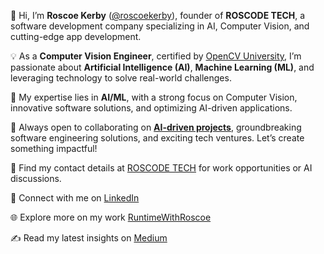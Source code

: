 👋 Hi, I’m **Roscoe Kerby** ([@roscoekerby](https://github.com/roscoekerby)), founder of **ROSCODE TECH**, a software development company specializing in AI, Computer Vision, and cutting-edge app development.

💡 As a **Computer Vision Engineer**, certified by [OpenCV University](https://opencv.org/university/), I’m passionate about **Artificial Intelligence (AI)**, **Machine Learning (ML)**, and leveraging technology to solve real-world challenges.

🚀 My expertise lies in **AI/ML**, with a strong focus on Computer Vision, innovative software solutions, and optimizing AI-driven applications.

🤝 Always open to collaborating on [**AI-driven projects**](https://github.com/roscoekerby/artificial-intelligence), groundbreaking software engineering solutions, and exciting tech ventures. Let’s create something impactful!

📧 Find my contact details at [ROSCODE TECH](https://roscodetech.com/) for work opportunities or AI discussions.

🔗 Connect with me on [LinkedIn](https://www.linkedin.com/in/roscoekerby/)  

🌐 Explore more on my work [RuntimeWithRoscoe](https://runtime.withroscoe.com/)  

✍️ Read my latest insights on [Medium](https://medium.com/@roscoe.kerby)

